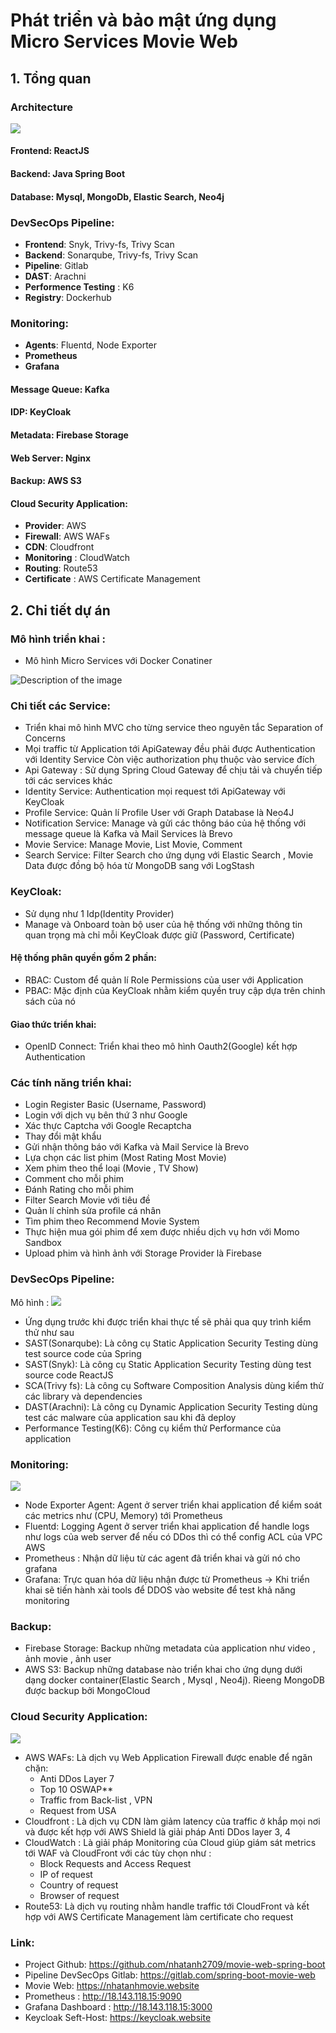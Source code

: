 # Phát triển và bảo mật ứng dụng Micro Services Movie Web

## 1. Tổng quan
### Architecture 
![](https://imgur.com/PJmtUjI.png)


#### **Frontend**: ReactJS
#### **Backend**: Java Spring Boot
#### **Database**: Mysql, MongoDb, Elastic Search, Neo4j

### **DevSecOps Pipeline**:
- **Frontend**: Snyk, Trivy-fs, Trivy Scan
- **Backend**: Sonarqube, Trivy-fs, Trivy Scan
- **Pipeline**: Gitlab
- **DAST**: Arachni
- **Performence Testing** : K6
- **Registry**: Dockerhub

### **Monitoring**:
- **Agents**: Fluentd, Node Exporter
- **Prometheus**
- **Grafana**

#### Message Queue: Kafka
#### IDP: KeyCloak
#### Metadata:  Firebase Storage
#### Web Server: Nginx
#### Backup: AWS S3
#### Cloud Security Application: 
- **Provider**: AWS
- **Firewall**: AWS WAFs
- **CDN**: Cloudfront
- **Monitoring** : CloudWatch
- **Routing**: Route53
- **Certificate** : AWS Certificate Management

## 2. Chi tiết dự án
### Mô hình triển khai :
- Mô hình Micro Services với Docker Conatiner

![Description of the image](https://imgur.com/xWfyK8q.png)

### Chi tiết các Service:
- Triển khai mô hình MVC cho từng service theo nguyên tắc Separation of Concerns
- Mọi traffic từ Application tới ApiGateway đều phải được Authentication với Identity Service Còn việc authorization phụ thuộc vào service đích
- Api Gateway : Sử dụng Spring Cloud Gateway để chịu tải và chuyển tiếp tới các services khác
- Identity Service: Authentication mọi request tới ApiGateway với KeyCloak
- Profile Service: Quản lí Profile User với Graph Database là Neo4J
- Notification Service: Manage và gửi các thông báo của hệ thống với message queue là Kafka và Mail Services là Brevo
- Movie Service: Manage Movie, List Movie, Comment
- Search Service: Filter Search cho ứng dụng với Elastic Search , Movie Data được đồng bộ hóa từ MongoDB sang với LogStash


### KeyCloak:
- Sử dụng như 1 Idp(Identity Provider)
- Manage và Onboard toàn bộ user của hệ thống với những thông tin quan trọng mà chỉ mỗi KeyCloak được giữ (Password, Certificate)
#### Hệ thống phân quyền gồm 2 phần: 
- RBAC: Custom để quản lí Role Permissions của user với Application
- PBAC: Mặc định của KeyCloak nhằm kiểm quyền truy cập dựa trên chinh sách của nó 
#### Giao thức triển khai:
- OpenID Connect: Triển khai theo mô hình Oauth2(Google) kết hợp Authentication 

### Các tính năng triển khai:
- Login Register Basic (Username, Password)
- Login với dịch vụ bên thứ 3 như Google
- Xác thực Captcha với Google Recaptcha
- Thay đổi mật khẩu 
- Gửi nhận thông báo với Kafka và Mail Service là Brevo 
- Lựa chọn các list phim (Most Rating Most Movie)
- Xem phim theo thể loại (Movie , TV Show)
- Comment cho mỗi phim
- Đánh Rating cho mỗi phim
- Filter Search Movie với tiêu đề
- Quản lí chỉnh sửa profile cá nhân
- Tìm phim theo Recommend Movie System
- Thực hiện mua gói phim để xem được nhiều dịch vụ hơn với Momo Sandbox
- Upload phim và hình ảnh với Storage Provider là Firebase


### DevSecOps Pipeline: 
Mô hình : 
![](https://i.imgur.com/7RyTwx0.png)



- Ứng dụng trước khi được triển khai thực tế sẽ phải qua quy trình kiểm thử như sau
- SAST(Sonarqube): Là công cụ Static Application Security Testing dùng test source code của Spring
- SAST(Snyk): Là công cụ Static Application Security Testing dùng test source code ReactJS
- SCA(Trivy fs): Là công cụ Software Composition Analysis dùng kiểm thử
các library và dependencies
- DAST(Arachni): Là công cụ Dynamic Application Security Testing dùng test
các malware của application sau khi đã deploy
- Performance Testing(K6): Công cụ kiểm thử Performance của application

### Monitoring:
![](https://elroydevops.tech/wp-content/uploads/2023/01/workflow.png)

- Node Exporter Agent: Agent ở server triển khai application để kiểm soát
các metrics như (CPU, Memory) tới Prometheus
- Fluentd: Logging Agent ở server triển khai application để handle logs như
logs của web server để nếu có DDos thì có thể config ACL của VPC AWS
- Prometheus : Nhận dữ liệu từ các agent đã triển khai và gửi nó cho
grafana
- Grafana: Trực quan hóa dữ liệu nhận được từ Prometheus
-> Khi triển khai sẽ tiến hành xài tools để DDOS vào website để test khả năng monitoring

### Backup:
- Firebase Storage: Backup những metadata của application như video , ảnh movie , ảnh user
- AWS S3: Backup những database nào triển khai cho ứng dụng dưới dạng docker container(Elastic Search , Mysql , Neo4j). Rieeng MongoDB được backup bởi MongoCloud

### Cloud Security Application:
![](https://imgur.com/zYk6EEK.png)
- AWS WAFs: Là dịch vụ Web Application Firewall được enable để ngăn chặn:
  - Anti DDos Layer 7
  - Top 10 OSWAP**
  - Traffic from Back-list , VPN
  - Request from USA
- Cloudfront : Là dịch vụ CDN làm giảm latency của traffic ở khắp mọi nơi và được kết hợp với AWS Shield là giải pháp Anti DDos layer 3, 4
- CloudWatch : Là giải pháp Monitoring của Cloud giúp giám sát metrics tới WAF và CloudFront với các tùy chọn như : 
  - Block Requests and Access Request
  - IP of request
  - Country of request
  - Browser of request
- Route53: Là dịch vụ routing nhằm handle traffic tới CloudFront và kết hợp với AWS Certificate Management làm certificate cho request 


### Link:
- Project Github: https://github.com/nhatanh2709/movie-web-spring-boot
- Pipeline DevSecOps Gitlab: https://gitlab.com/spring-boot-movie-web
- Movie Web: https://nhatanhmovie.website
- Prometheus : http://18.143.118.15:9090
- Grafana Dashboard : http://18.143.118.15:3000
- Keycloak Seft-Host: https://keycloak.website
